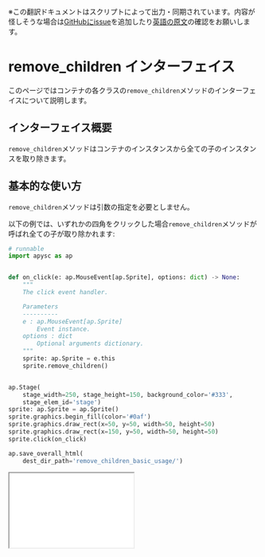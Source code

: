 <span class="inconspicuous-txt">※この翻訳ドキュメントはスクリプトによって出力・同期されています。内容が怪しそうな場合は<a href="https://github.com/simon-ritchie/apysc/issues" target="_blank">GitHubにissue</a>を追加したり[英語の原文](https://simon-ritchie.github.io/apysc/en/remove_children.html)の確認をお願いします。</span>

# remove_children インターフェイス

このページではコンテナの各クラスの`remove_children`メソッドのインターフェイスについて説明します。

## インターフェイス概要

`remove_children`メソッドはコンテナのインスタンスから全ての子のインスタンスを取り除きます。

## 基本的な使い方

`remove_children`メソッドは引数の指定を必要としません。

以下の例では、いずれかの四角をクリックした場合`remove_children`メソッドが呼ばれ全ての子が取り除かれます:

```py
# runnable
import apysc as ap


def on_click(e: ap.MouseEvent[ap.Sprite], options: dict) -> None:
    """
    The click event handler.

    Parameters
    ----------
    e : ap.MouseEvent[ap.Sprite]
        Event instance.
    options : dict
        Optional arguments dictionary.
    """
    sprite: ap.Sprite = e.this
    sprite.remove_children()


ap.Stage(
    stage_width=250, stage_height=150, background_color='#333',
    stage_elem_id='stage')
sprite: ap.Sprite = ap.Sprite()
sprite.graphics.begin_fill(color='#0af')
sprite.graphics.draw_rect(x=50, y=50, width=50, height=50)
sprite.graphics.draw_rect(x=150, y=50, width=50, height=50)
sprite.click(on_click)

ap.save_overall_html(
    dest_dir_path='remove_children_basic_usage/')
```

<iframe src="static/remove_children_basic_usage/index.html" width="250" height="150"></iframe>